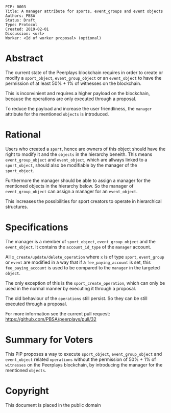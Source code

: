     PIP: 0003
    Title: A manager attribute for sports, event_groups and event objects
    Authors: PBSA
    Status: Draft
    Type: Protocol
    Created: 2019-02-01
    Discussion: <url>
    Worker: <Id of worker proposal> (optional)

# Abstract
The current state of the Peerplays blockchain requires in order to create
or modify a `sport_object`, `event_group_object` or an `event_object` to
have the permission of at least 50% + 1% of witnesses on the blockchain.

This is inconvinient and requires a higher payload on the blockchain,
because the operations are only executed through a proposal. 

To reduce the payload and increase the user friendliness, the `manager`
attribute for the mentioned `objects` is introduced. 

# Rational
Users who created a `sport`, hence are owners of this object should have
the right to modify it and the `objects` in the hierarchy beneith. This means
`event_group_object` and `event_object`, which are allways linked to a `sport_object`,
should also be modifiable by the manager of the `sport_object`. 

Furthermore the manager should be able to assign a manager for the mentioned objects
in the hierarchy below. So the manager of `event_group_object` can assign a manager
for an `event_object`.

This increases the possibilities for sport creators to operate in hierarchical structures.

# Specifications
The manager is a member of `sport_object`, `event_group_object` and the `event_object`.
It contains the `account_id_type` of the `manager` account. 

All `x_create/update/delete_operation` where `x` is of type `sport`, `event_group` or
`event` are modified in a way that if a `fee_paying_account` is set, this `fee_paying_account`
is used to be compared to the `manager` in the targeted `object`. 

The only exception of this is the `sport_create_operation`, which can only be used in the normal
manner by executing it through a proposal.

The old behaviour of the `operations` still persist. So they can be still executed through
a proposal.

For more information see the current pull request:
https://github.com/PBSA/peerplays/pull/32

# Summary for Voters
This PIP proposes a way to execute `sport_object`, `event_group_object`
and `event_object` related `operations` without the permission of 50% + 1% of 
`witnesses` on the Peerplays blockchain, by introducing the manager for the mentioned 
`objects`.

# Copyright
This document is placed in the public domain

